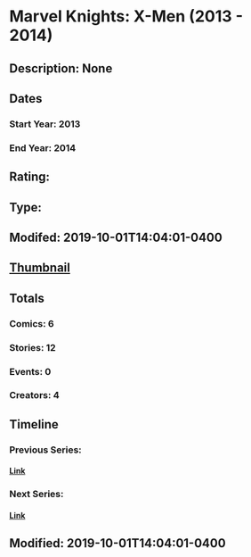 # Marvel Knights: X-Men (2013 - 2014)
## Description: None
## Dates
### Start Year: 2013
### End Year: 2014
## Rating: 
## Type: 
## Modifed: 2019-10-01T14:04:01-0400
## [Thumbnail](http://i.annihil.us/u/prod/marvel/i/mg/d/b0/5449313e51918.jpg)
## Totals
### Comics: 6
### Stories: 12
### Events: 0
### Creators: 4
## Timeline
### Previous Series: 
#### [Link]()
### Next Series: 
#### [Link]()
## Modified: 2019-10-01T14:04:01-0400